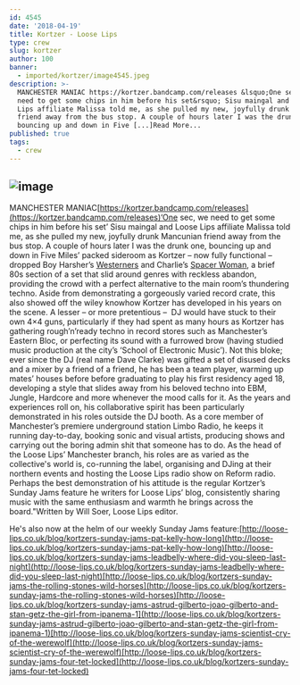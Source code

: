 ```yaml
---
id: 4545
date: '2018-04-19'
title: Kortzer - Loose Lips
type: crew
slug: kortzer
author: 100
banner:
  - imported/kortzer/image4545.jpeg
description: >-
  MANCHESTER MANIAC https://kortzer.bandcamp.com/releases &lsquo;One sec, we
  need to get some chips in him before his set&rsquo; Sisu maingal and Loose
  Lips affiliate Malissa told me, as she pulled my new, joyfully drunk Mancunian
  friend away from the bus stop. A couple of hours later I was the drunk one,
  bouncing up and down in Five [...]Read More...
published: true
tags:
  - crew
---
```

![image](../imported/kortzer/image4545.jpeg)
---
MANCHESTER MANIAC[](https://l.facebook.com/l.php?u=https%3A%2F%2Fkortzer.bandcamp.com%2Freleases&h=ATPCbGahJYDddv8YqekTxQrJOoZXZrNzfoctSCNBa6_be7cTUpytEj2p68sFTpMtmJZOtWTyK4Kudsf0tS4n2QNNMXo0BBwBJX5ftufqwT-danS0uIlnSFqT)[https://kortzer.bandcamp.com/releases](https://kortzer.bandcamp.com/releases)‘One sec, we need to get some chips in him before his set’ Sisu maingal and Loose Lips affiliate Malissa told me, as she pulled my new, joyfully drunk Mancunian friend away from the bus stop. A couple of hours later I was the drunk one, bouncing up and down in Five Miles’ packed sideroom as Kortzer – now fully functional – dropped Boy Harsher’s [Westerners](https://www.youtube.com/watch?v=4WzNvsREvX4) and Charlie’s [Spacer Woman](https://www.youtube.com/watch?v=eglu23iGsU0), a brief 80s section of a set that slid around genres with reckless abandon, providing the crowd with a perfect alternative to the main room’s thundering techno. Aside from demonstrating a gorgeously varied record crate, this also showed off the wiley knowhow Kortzer has developed in his years on the scene. A lesser – or more pretentious –  DJ would have stuck to their own 4×4 guns, particularly if they had spent as many hours as Kortzer has gathering rough’n’ready techno in record stores such as Manchester’s Eastern Bloc, or perfecting its sound with a furrowed brow (having studied music production at the city’s ‘School of Electronic Music’). Not this bloke; ever since the DJ (real name Dave Clarke) was gifted a set of disused decks and a mixer by a friend of a friend, he has been a team player, warming up mates’ houses before before graduating to play his first residency aged 18, developing a style that slides away from his beloved techno into EBM, Jungle, Hardcore and more whenever the mood calls for it. As the years and experiences roll on, his collaborative spirit has been particularly demonstrated in his roles outside the DJ booth. As a core member of Manchester’s premiere underground station Limbo Radio, he keeps it running day-to-day, booking sonic and visual artists, producing shows and carrying out the boring admin shit that someone has to do. As the head of the Loose Lips’ Manchester branch, his roles are as varied as the collective's world is, co-running the label, organising and DJing at their northern events and hosting the Loose Lips radio show on Reform radio. Perhaps the best demonstration of his attitude is the regular Kortzer’s Sunday Jams feature he writers for Loose Lips’ blog, consistently sharing music with the same enthusiasm and warmth he brings across the board."Written by Will Soer, Loose Lips editor.

  
  

He's also now at the helm of our weekly Sunday Jams feature:[http://loose-lips.co.uk/blog/kortzers-sunday-jams-pat-kelly-how-long](http://loose-lips.co.uk/blog/kortzers-sunday-jams-pat-kelly-how-long)[http://loose-lips.co.uk/blog/kortzers-sunday-jams-leadbelly-where-did-you-sleep-last-night](http://loose-lips.co.uk/blog/kortzers-sunday-jams-leadbelly-where-did-you-sleep-last-night)[http://loose-lips.co.uk/blog/kortzers-sunday-jams-the-rolling-stones-wild-horses](http://loose-lips.co.uk/blog/kortzers-sunday-jams-the-rolling-stones-wild-horses)[http://loose-lips.co.uk/blog/kortzers-sunday-jams-astrud-gilberto-joao-gilberto-and-stan-getz-the-girl-from-ipanema-1](http://loose-lips.co.uk/blog/kortzers-sunday-jams-astrud-gilberto-joao-gilberto-and-stan-getz-the-girl-from-ipanema-1)[http://loose-lips.co.uk/blog/kortzers-sunday-jams-scientist-cry-of-the-werewolf](http://loose-lips.co.uk/blog/kortzers-sunday-jams-scientist-cry-of-the-werewolf)[http://loose-lips.co.uk/blog/kortzers-sunday-jams-four-tet-locked](http://loose-lips.co.uk/blog/kortzers-sunday-jams-four-tet-locked)
